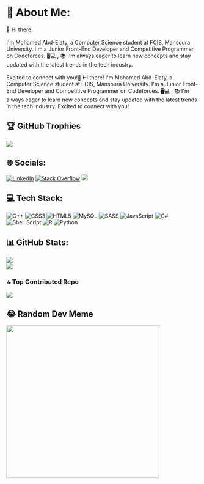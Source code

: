 
# 💫 About Me:
👋 Hi there! <br><br>I'm Mohamed Abd-Elaty, a Computer Science student at FCIS, Mansoura University. I'm a Junior Front-End Developer and Competitive Programmer on Codeforces. 🖥️💻 , 📚 I'm always eager to learn new concepts and stay updated with the latest trends in the tech industry.<br><br>Excited to connect with you!👋 Hi there! I'm Mohamed Abd-Elaty, a Computer Science student at FCIS, Mansoura University. I'm a Junior Front-End Developer and Competitive Programmer on Codeforces. 🖥️💻 , 📚 I'm always eager to learn new concepts and stay updated with the latest trends in the tech industry. Excited to connect with you!<br>

## 🏆 GitHub Trophies
![](https://github-profile-trophy.vercel.app/?username=MohamedAboSeada&theme=gruvbox&no-frame=false&no-bg=false&margin-w=4)

## 🌐 Socials:
[![LinkedIn](https://img.shields.io/badge/LinkedIn-%230077B5.svg?logo=linkedin&logoColor=white)](https://linkedin.com/in/www.linkedin.com/in/mohamed-abo-seada-0b8171166) [![Stack Overflow](https://img.shields.io/badge/-Stackoverflow-FE7A16?logo=stack-overflow&logoColor=white)](https://stackoverflow.com/users/22695293) 
[![](https://visitcount.itsvg.in/api?id=MohamedAboSeada&icon=0&color=1)](https://visitcount.itsvg.in)

## 💻 Tech Stack:
![C++](https://img.shields.io/badge/c++-%2300599C.svg?style=plastic&logo=c%2B%2B&logoColor=white) ![CSS3](https://img.shields.io/badge/css3-%231572B6.svg?style=plastic&logo=css3&logoColor=white) ![HTML5](https://img.shields.io/badge/html5-%23E34F26.svg?style=plastic&logo=html5&logoColor=white) ![MySQL](https://img.shields.io/badge/mysql-4479A1.svg?style=plastic&logo=mysql&logoColor=white) ![SASS](https://img.shields.io/badge/SASS-hotpink.svg?style=plastic&logo=SASS&logoColor=white) ![JavaScript](https://img.shields.io/badge/javascript-%23323330.svg?style=plastic&logo=javascript&logoColor=%23F7DF1E) ![C#](https://img.shields.io/badge/c%23-%23239120.svg?style=plastic&logo=csharp&logoColor=white) ![Shell Script](https://img.shields.io/badge/shell_script-%23121011.svg?style=plastic&logo=gnu-bash&logoColor=white) ![R](https://img.shields.io/badge/r-%23276DC3.svg?style=plastic&logo=r&logoColor=white) ![Python](https://img.shields.io/badge/python-3670A0?style=plastic&logo=python&logoColor=ffdd54)

## 📊 GitHub Stats:
![](https://github-readme-streak-stats.herokuapp.com/?user=MohamedAboSeada&theme=merko&hide_border=false)<br/>
![](https://github-readme-stats.vercel.app/api/top-langs/?username=MohamedAboSeada&theme=merko&hide_border=false&include_all_commits=true&count_private=false&layout=compact)


### 🔝 Top Contributed Repo
![](https://github-contributor-stats.vercel.app/api?username=MohamedAboSeada&limit=5&theme=dark&combine_all_yearly_contributions=true)

## 😂 Random Dev Meme
<img src='https://memer-new.vercel.app/' style="height: 400px;"/>


